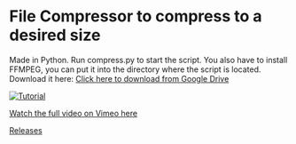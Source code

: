 # File Compressor to compress to a desired size
Made in Python. Run compress.py to start the script. You also have to install FFMPEG, you can put it into the directory where the script is located. Download it here:
[Click here to download from Google Drive](https://drive.google.com/file/d/1W8zUIGkFlOl-FCWaZ0C1iq8FNiaQrY7X/view?usp=sharing "Click here to download from Google Drive")

[![Tutorial](https://media1.giphy.com/media/tb2MBlYLA26aOrP7Dy/giphy.gif "Tutorial")](https://media1.giphy.com/media/tb2MBlYLA26aOrP7Dy/giphy.gif "Tutorial")


[Watch the full video on Vimeo here](https://player.vimeo.com/video/529963832 "Watch the full video on Vimeo here")


[Releases](https://github.com/zeopticz/file-compressor/releases "Releases")
